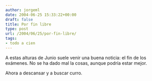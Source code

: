 ```yaml
---
author: jorgeml
date: 2004-06-25 15:33:22+00:00
draft: false
title: Por fin libre
type: post
url: /2004/06/25/por-fin-libre/
tags:
- todo a cien
---
```


A estas alturas de Junio suele venir una buena noticia: el fin de los exámenes. No se ha dado mal la cosas, aunque podría estar mejor.

Ahora a descansar y a buscar curro.
